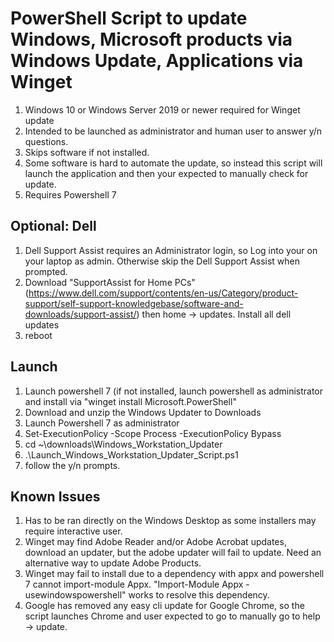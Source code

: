 # PowerShell Script to update Windows, Microsoft products via Windows Update, Applications via Winget
1. Windows 10 or Windows Server 2019 or newer required for Winget update
2. Intended to be launched as administrator and human user to answer y/n questions.
3. Skips software if not installed.
4. Some software is hard to automate the update, so instead this script will launch the application and then your expected to manually check for update.
5. Requires Powershell 7
## Optional: Dell
1. Dell Support Assist requires an Administrator login, so Log into your on your laptop as admin.  Otherwise skip the Dell Support Assist when prompted.
2. Download "SupportAssist for Home PCs" (https://www.dell.com/support/contents/en-us/Category/product-support/self-support-knowledgebase/software-and-downloads/support-assist/) then home -> updates.  Install all dell updates
3. reboot
## Launch
1. Launch powershell 7 (if not installed, launch powershell as administrator and install via "winget install Microsoft.PowerShell"
2. Download and unzip the Windows Updater to Downloads
3. Launch Powershell 7 as administrator
4. Set-ExecutionPolicy -Scope Process -ExecutionPolicy Bypass
5. cd ~\downloads\Windows_Workstation_Updater
6. .\Launch_Windows_Workstation_Updater_Script.ps1
7. follow the y/n prompts.
## Known Issues
1. Has to be ran directly on the Windows Desktop as some installers may require interactive user.
2. Winget may find Adobe Reader and/or Adobe Acrobat updates, download an updater, but the adobe updater will fail to update. Need an alternative way to update Adobe Products.
3. Winget may fail to install due to a dependency with appx and powershell 7 cannot import-module Appx.  "Import-Module Appx -usewindowspowershell" works to resolve this dependency.
4. Google has removed any easy cli update for Google Chrome, so the script launches Chrome and user expected to go to manually go to help -> update.